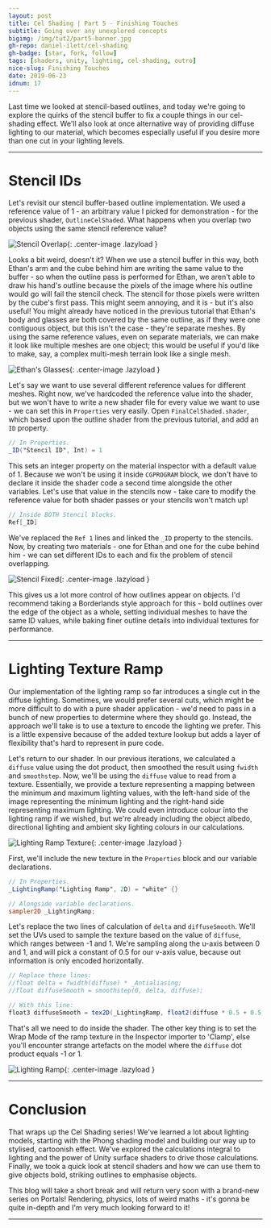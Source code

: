 ```yaml
---
layout: post
title: Cel Shading | Part 5 - Finishing Touches
subtitle: Going over any unexplored concepts
bigimg: /img/tut2/part5-banner.jpg
gh-repo: daniel-ilett/cel-shading
gh-badge: [star, fork, follow]
tags: [shaders, unity, lighting, cel-shading, outro]
nice-slug: Finishing Touches
date: 2019-06-23
idnum: 17
---
```


Last time we looked at stencil-based outlines, and today we're going to explore the quirks of the stencil buffer to fix a couple things in our cel-shading effect. We'll also look at once alternative way of providing diffuse lighting to our material, which becomes especially useful if you desire more than one cut in your lighting levels.

<hr/>

# Stencil IDs

Let's revisit our stencil buffer-based outline implementation. We used a reference value of 1 - an arbitrary value I picked for demonstration - for the previous shader, `OutlineCelShaded`. What happens when you overlap two objects using the same stencil reference value?

![Stencil Overlap](/img/tut2/part5-stencil-overlap.jpg){: .center-image .lazyload }

Looks a bit weird, doesn't it? When we use a stencil buffer in this way, both Ethan's arm and the cube behind him are writing the same value to the buffer - so when the outline pass is performed for Ethan, we aren't able to draw his hand's outline because the pixels of the image where his outline would go will fail the stencil check. The stencil for those pixels were written by the cube's first pass. This might seem annoying, and it is - but it's also useful! You might already have noticed in the previous tutorial that Ethan's body and glasses are both covered by the same outline, as if they were one contiguous object, but this isn't the case - they're separate meshes. By using the same reference values, even on separate materials, we can make it look like multiple meshes are one object; this would be useful if you'd like to make, say, a complex multi-mesh terrain look like a single mesh.

![Ethan's Glasses](/img/tut2/part4-ethan-complete.jpg){: .center-image .lazyload }

Let's say we want to use several different reference values for different meshes. Right now, we've hardcoded the reference value into the shader, but we won't have to write a new shader file for every value we want to use - we can set this in `Properties` very easily. Open `FinalCelShaded.shader`, which based upon the outline shader from the previous tutorial, and add an `ID` property.

~~~glsl
// In Properties.
_ID("Stencil ID", Int) = 1
~~~

This sets an integer property on the material inspector with a default value of 1. Because we won't be using it inside `CGPROGRAM` block, we don't have to declare it inside the shader code a second time alongside the other variables. Let's use that value in the stencils now - take care to modify the reference value for both shader passes or your stencils won't match up!

~~~glsl
// Inside BOTH Stencil blocks.
Ref[_ID]
~~~

We've replaced the `Ref 1` lines and linked the `_ID` property to the stencils. Now, by creating two materials - one for Ethan and one for the cube behind him - we can set different IDs to each and fix the problem of stencil overlapping.

![Stencil Fixed](/img/tut2/part5-stencil-fixed.jpg){: .center-image .lazyload }

This gives us a lot more control of how outlines appear on objects. I'd recommend taking a Borderlands style approach for this - bold outlines over the edge of the object as a whole, setting individual meshes to have the same ID values, while baking finer outline details into individual textures for performance.

<hr/>

# Lighting Texture Ramp

Our implementation of the lighting ramp so far introduces a single cut in the diffuse lighting. Sometimes, we would prefer several cuts, which might be more difficult to do with a pure shader application - we'd need to pass in a bunch of new properties to determine where they should go. Instead, the approach we'll take is to use a texture to encode the lighting we prefer. This is a little expensive because of the added texture lookup but adds a layer of flexibility that's hard to represent in pure code.

Let's return to our shader. In our previous iterations, we calculated a `diffuse` value using the dot product, then smoothed the result using `fwidth` and `smoothstep`. Now, we'll be using the `diffuse` value to read from a texture. Essentially, we provide a texture representing a mapping between the minimum and maximum lighting values, with the left-hand side of the image representing the minimum lighting and the right-hand side representing maximum lighting. We could even introduce colour into the lighting ramp if we wished, but we're already including the object albedo, directional lighting and ambient sky lighting colours in our calculations.

![Lighting Ramp Texture](/img/tut2/part5-lighting-ramp-src.jpg){: .center-image .lazyload }

First, we'll include the new texture in the `Properties` block and our variable declarations.

~~~glsl
// In Properties.
_LightingRamp("Lighting Ramp", 2D) = "white" {}

// Alongside variable declarations.
sampler2D _LightingRamp;
~~~

Let's replace the two lines of calculation of `delta` and `diffuseSmooth`. We'll set the UVs used to sample the texture based on the value of `diffuse`, which ranges between -1 and 1. We're sampling along the u-axis between 0 and 1, and will pick a constant of 0.5 for our v-axis value, because out information is only encoded horizontally.

~~~glsl
// Replace these lines:
//float delta = fwidth(diffuse) * _Antialiasing;
//float diffuseSmooth = smoothstep(0, delta, diffuse);

// With this line:
float3 diffuseSmooth = tex2D(_LightingRamp, float2(diffuse * 0.5 + 0.5, 0.5));
~~~

That's all we need to do inside the shader. The other key thing is to set the Wrap Mode of the ramp texture in the Inspector importer to 'Clamp', else you'll encounter strange artefacts on the model where the `diffuse` dot product equals -1 or 1.

![Lighting Ramp](/img/tut2/part5-lighting-ramp.jpg){: .center-image .lazyload }

<hr/>

# Conclusion

That wraps up the Cel Shading series! We've learned a lot about lighting models, starting with the Phong shading model and building our way up to stylised, cartoonish effect. We've explored the calculations integral to lighting and the power of Unity surface shaders to drive those calculations. Finally, we took a quick look at stencil shaders and how we can use them to give objects bold, striking outlines to emphasise objects.

This blog will take a short break and will return very soon with a brand-new series on Portals! Rendering, physics, lots of weird maths - it's gonna be quite in-depth and I'm very much looking forward to it!

<hr/>
